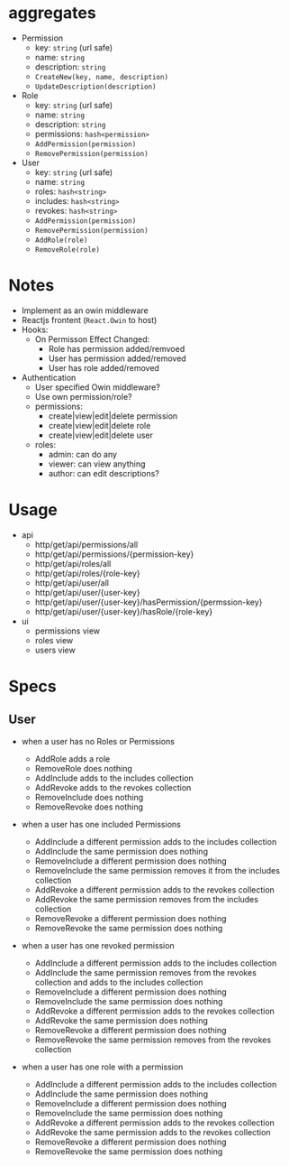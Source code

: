 

# aggregates

* Permission
  - key: `string` (url safe)
  - name: `string`
  - description: `string`
  - `CreateNew(key, name, description)`
  - `UpdateDescription(description)`
* Role
  - key: `string` (url safe)
  - name: `string`
  - description: `string`
  - permissions: `hash<permission>`
  - `AddPermission(permission)`
  - `RemovePermission(permission)`
* User
  - key: `string` (url safe)
  - name: `string`
  - roles: `hash<string>`
  - includes: `hash<string>`
  - revokes: `hash<string>`
  - `AddPermission(permission)`
  - `RemovePermission(permission)`
  - `AddRole(role)`
  - `RemoveRole(role)`

# Notes

* Implement as an owin middleware
* Reactjs frontent (`React.Owin` to host)
* Hooks:
  * On Permisson Effect Changed:
    * Role has permission added/remvoed
    * User has permission added/removed
    * User has role added/removed
* Authentication
  * User specified Owin middleware?
  * Use own permission/role?
  * permissions:
    * create|view|edit|delete permission
    * create|view|edit|delete role
    * create|view|edit|delete user
  * roles:
    * admin: can do any
    * viewer: can view anything
    * author: can edit descriptions?

# Usage

* api
  * http/get/api/permissions/all
  * http/get/api/permissions/{permission-key}
  * http/get/api/roles/all
  * http/get/api/roles/{role-key}
  * http/get/api/user/all
  * http/get/api/user/{user-key}
  * http/get/api/user/{user-key}/hasPermission/{permssion-key}
  * http/get/api/user/{user-key}/hasRole/{role-key}
* ui
  * permissions view
  * roles view
  * users view



# Specs

## User

* when a user has no Roles or Permissions
  * AddRole adds a role
  * RemoveRole does nothing
  * AddInclude adds to the includes collection
  * AddRevoke adds to the revokes collection
  * RemoveInclude does nothing
  * RemoveRevoke does nothing

* when a user has one included Permissions
  * AddInclude a different permission adds to the includes collection
  * AddInclude the same permission does nothing
  * RemoveInclude a different permission does nothing
  * RemoveInclude the same permission removes it from the includes collection
  * AddRevoke a different permission adds to the revokes collection
  * AddRevoke the same permission removes from the includes collection
  * RemoveRevoke a different permission does nothing
  * RemoveRevoke the same permission does nothing

* when a user has one revoked permission
  * AddInclude a different permission adds to the includes collection
  * AddInclude the same permission removes from the revokes collection and adds to the includes collection
  * RemoveInclude a different permission does nothing
  * RemoveInclude the same permission does nothing
  * AddRevoke a different permission adds to the revokes collection
  * AddRevoke the same permission does nothing
  * RemoveRevoke a different permission does nothing
  * RemoveRevoke the same permission removes from the revokes collection

* when a user has one role with a permission
  * AddInclude a different permission adds to the includes collection
  * AddInclude the same permission does nothing
  * RemoveInclude a different permission does nothing
  * RemoveInclude the same permission does nothing
  * AddRevoke a different permission adds to the revokes collection
  * AddRevoke the same permission adds to the revokes collection
  * RemoveRevoke a different permission does nothing
  * RemoveRevoke the same permission does nothing
